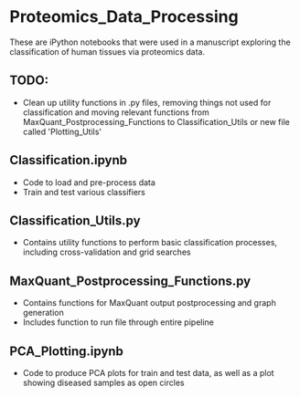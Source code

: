# Proteomics_Data_Processing

These are iPython notebooks that were used in a manuscript exploring the classification of human tissues via proteomics data.

## TODO:
* Clean up utility functions in .py files, removing things not used for classification and moving relevant functions from MaxQuant_Postprocessing_Functions to Classification_Utils or new file called 'Plotting_Utils'

## Classification.ipynb
* Code to load and pre-process data
* Train and test various classifiers

## Classification_Utils.py
* Contains utility functions to perform basic classification processes, including cross-validation and grid searches

## MaxQuant_Postprocessing_Functions.py
* Contains functions for MaxQuant output postprocessing and graph generation
* Includes function to run file through entire pipeline

## PCA_Plotting.ipynb
* Code to produce PCA plots for train and test data, as well as a plot showing diseased samples as open circles
